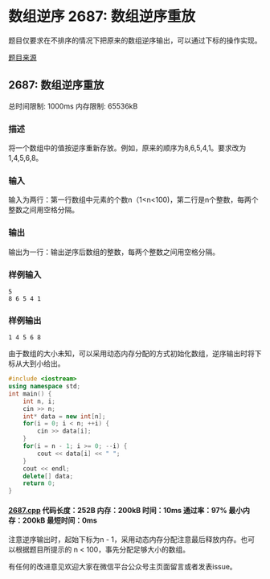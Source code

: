 # 数组逆序 2687: 数组逆序重放

题目仅要求在不排序的情况下把原来的数组逆序输出，可以通过下标的操作实现。

[题目来源](http://bailian.openjudge.cn/practice/2687/)

## 2687: 数组逆序重放

总时间限制: 1000ms    内存限制: 65536kB

### 描述

将一个数组中的值按逆序重新存放。例如，原来的顺序为8,6,5,4,1。要求改为1,4,5,6,8。

### 输入

输入为两行：第一行数组中元素的个数n（1<n<100)，第二行是n个整数，每两个整数之间用空格分隔。

### 输出

输出为一行：输出逆序后数组的整数，每两个整数之间用空格分隔。

### 样例输入
```
5
8 6 5 4 1
```
### 样例输出
```
1 4 5 6 8
```
由于数组的大小未知，可以采用动态内存分配的方式初始化数组，逆序输出时将下标从大到小给出。
```cpp
#include <iostream>
using namespace std;
int main() {
	int n, i;
	cin >> n;
	int* data = new int[n];
	for(i = 0; i < n; ++i) {
		cin >> data[i];
	}
	for(i = n - 1; i >= 0; --i) {
		cout << data[i] << " ";
	}
	cout << endl;
	delete[] data;
	return 0;
}
```
#### [2687.cpp](https://github.com/Ienu/ExerciseEveryday/blob/master/Code/2600-2699/2687.cpp) 代码长度：252B 内存：200kB 时间：10ms 通过率：97% 最小内存：200kB  最短时间：0ms

注意逆序输出时，起始下标为n - 1，采用动态内存分配注意最后释放内存。也可以根据题目所提示的 n < 100，事先分配足够大小的数组。

有任何的改进意见欢迎大家在微信平台公众号主页面留言或者发表issue。
